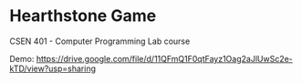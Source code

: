 # Hearthstone Game
CSEN 401 - Computer Programming Lab course 

Demo:
https://drive.google.com/file/d/11QFmQ1F0qtFayz1Oag2aJlUwSc2e-kTD/view?usp=sharing
